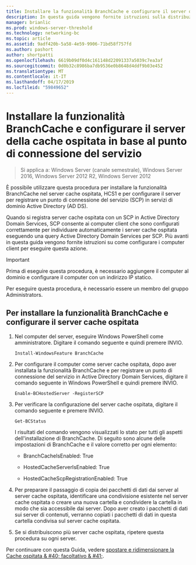 ```yaml
---
title: Installare la funzionalità BranchCache e configurare il server della cache ospitata in base al punto di connessione del servizio
description: In questa guida vengono fornite istruzioni sulla distribuzione di BranchCache in modalità cache ospitata sul computer che eseguono Windows Server 2016 e Windows 10
manager: brianlic
ms.prod: windows-server-threshold
ms.technology: networking-bc
ms.topic: article
ms.assetid: 9adf420b-5a58-4e59-9906-71bd58f757fd
ms.author: pashort
author: shortpatti
ms.openlocfilehash: 6619b09df0d4c161148d22091337a5039c7ea3af
ms.sourcegitcommit: 0d0b32c8986ba7db9536e0b8648d4ddf9b03e452
ms.translationtype: MT
ms.contentlocale: it-IT
ms.lasthandoff: 04/17/2019
ms.locfileid: "59849652"
---
```

# <a name="install-the-branchcache-feature-and-configure-the-hosted-cache-server-by-service-connection-point"></a>Installare la funzionalità BranchCache e configurare il server della cache ospitata in base al punto di connessione del servizio

>Si applica a: Windows Server (canale semestrale), Windows Server 2016, Windows Server 2012 R2, Windows Server 2012

È possibile utilizzare questa procedura per installare la funzionalità BranchCache nel server cache ospitata, HCS1 e per configurare il server per registrare un punto di connessione del servizio \(SCP\) in servizi di dominio Active Directory \(AD DS\).

Quando si registra server cache ospitata con un SCP in Active Directory Domain Services, SCP consente ai computer client che sono configurati correttamente per individuare automaticamente i server cache ospitata eseguendo una query Active Directory Domain Services per SCP. Più avanti in questa guida vengono fornite istruzioni su come configurare i computer client per eseguire questa azione.

>[!IMPORTANT]
>Prima di eseguire questa procedura, è necessario aggiungere il computer al dominio e configurare il computer con un indirizzo IP statico.

Per eseguire questa procedura, è necessario essere un membro del gruppo Administrators.

## <a name="to-install-the-branchcache-feature-and-configure-the-hosted-cache-server"></a>Per installare la funzionalità BranchCache e configurare il server cache ospitata  

1. Nel computer del server, eseguire Windows PowerShell come amministratore. Digitare il comando seguente e quindi premere INVIO.

    ``` 
    Install-WindowsFeature BranchCache
    ```

2.  Per configurare il computer come server cache ospitata, dopo aver installata la funzionalità BranchCache e per registrare un punto di connessione del servizio in Active Directory Domain Services, digitare il comando seguente in Windows PowerShell e quindi premere INVIO.

    ```  
    Enable-BCHostedServer -RegisterSCP
    ```  

3. Per verificare la configurazione del server cache ospitata, digitare il comando seguente e premere INVIO.

    ```  
    Get-BCStatus  
    ```  
  
    I risultati del comando vengono visualizzati lo stato per tutti gli aspetti dell'installazione di BranchCache. Di seguito sono alcune delle impostazioni di BranchCache e il valore corretto per ogni elemento:  
  
    -   BranchCacheIsEnabled: True

    -   HostedCacheServerIsEnabled: True

    -   HostedCacheScpRegistrationEnabled: True

4. Per preparare il passaggio di copia dei pacchetti di dati dai server al server cache ospitata, identificare una condivisione esistente nel server cache ospitata o creare una nuova cartella e condividere la cartella in modo che sia accessibile dai server. Dopo aver creato i pacchetti di dati sui server di contenuti, verranno copiati i pacchetti di dati in questa cartella condivisa sul server cache ospitata.
  
5. Se si distribuiscono più server cache ospitata, ripetere questa procedura su ogni server.

Per continuare con questa Guida, vedere [spostare e ridimensionare la Cache ospitata & #40; facoltativo & #41;](6-Bc-Move-Resize-Cache.md).
